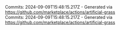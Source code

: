 Commits: 2024-09-09T15:48:15.217Z - Generated via https://github.com/marketplace/actions/artificial-grass
<br>
Commits: 2024-09-09T15:48:15.217Z - Generated via https://github.com/marketplace/actions/artificial-grass
<br>
